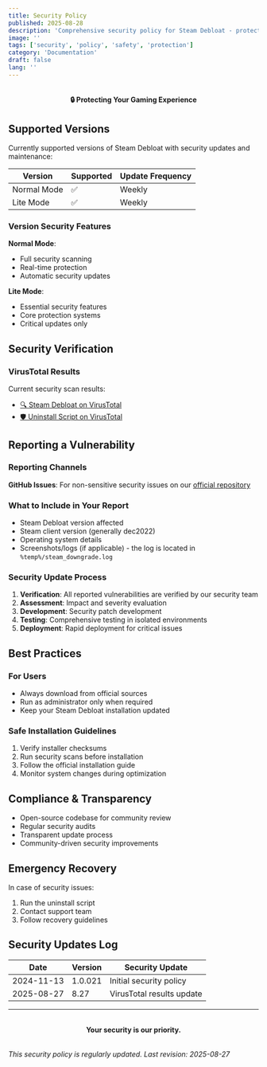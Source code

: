```yaml
---
title: Security Policy
published: 2025-08-28
description: 'Comprehensive security policy for Steam Debloat - protecting your gaming experience with transparent security practices.'
image: ''
tags: ['security', 'policy', 'safety', 'protection']
category: 'Documentation'
draft: false 
lang: ''
---
```


<div style="text-align: center; margin: 2rem 0;">
  <strong>🔒 Protecting Your Gaming Experience</strong>
</div>

## Supported Versions

Currently supported versions of Steam Debloat with security updates and maintenance:

| Version | Supported | Update Frequency |
| ------- | --------- | ---------------- | 
| Normal Mode | ✅ | Weekly | 
| Lite Mode | ✅ | Weekly |

### Version Security Features

**Normal Mode**:
- Full security scanning
- Real-time protection
- Automatic security updates

**Lite Mode**:
- Essential security features
- Core protection systems
- Critical updates only

## Security Verification

### VirusTotal Results

Current security scan results:
- [🔍 Steam Debloat on VirusTotal](https://www.virustotal.com/gui/file/dc17c9ec9510b9e0d741d9dd0ebb8af5ba80412cae14fd38545f44fe9ce10add)
- [🛡️ Uninstall Script on VirusTotal](https://www.virustotal.com/gui/file/1fd1e16a6cc9540b4ba05f54cb9d455ba43b16ea4cdacc25eaac6e410c8479a8)

## Reporting a Vulnerability

### Reporting Channels

**GitHub Issues**: For non-sensitive security issues on our [official repository](https://github.com/AltRossell/Steam-Debloat)

### What to Include in Your Report

- Steam Debloat version affected
- Steam client version (generally dec2022)
- Operating system details
- Screenshots/logs (if applicable) - the log is located in `%temp%/steam_downgrade.log`

### Security Update Process

1. **Verification**: All reported vulnerabilities are verified by our security team
2. **Assessment**: Impact and severity evaluation
3. **Development**: Security patch development
4. **Testing**: Comprehensive testing in isolated environments
5. **Deployment**: Rapid deployment for critical issues

## Best Practices

### For Users

- Always download from official sources
- Run as administrator only when required
- Keep your Steam Debloat installation updated

### Safe Installation Guidelines

1. Verify installer checksums
2. Run security scans before installation
3. Follow the official installation guide
4. Monitor system changes during optimization

## Compliance & Transparency

- Open-source codebase for community review
- Regular security audits
- Transparent update process
- Community-driven security improvements

## Emergency Recovery

In case of security issues:

1. Run the uninstall script
2. Contact support team
3. Follow recovery guidelines

## Security Updates Log

| Date | Version | Security Update |
|------|---------|----------------|
| 2024-11-13 | 1.0.021 | Initial security policy |
| 2025-08-27 | 8.27 | VirusTotal results update |

---

<div style="text-align: center; margin: 2rem 0;">
  <strong>Your security is our priority.</strong>
</div>

*This security policy is regularly updated. Last revision: 2025-08-27*